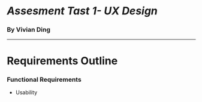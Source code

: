 # __*Assesment Tast 1- UX Design*__ 
### By Vivian Ding
---
# **Requirements Outline**
### Functional Requirements
* Usability

